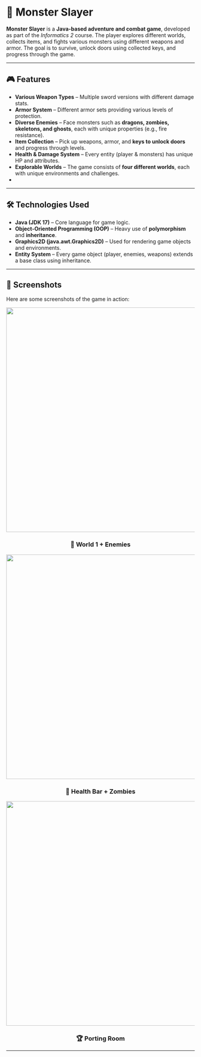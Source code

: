 # 🏹 Monster Slayer

**Monster Slayer** is a **Java-based adventure and combat game**, developed as part of the *Informatics 2* course. The player explores different worlds, collects items, and fights various monsters using different weapons and armor. The goal is to survive, unlock doors using collected keys, and progress through the game.

---

## 🎮 Features
- **Various Weapon Types** – Multiple sword versions with different damage stats.
- **Armor System** – Different armor sets providing various levels of protection.
- **Diverse Enemies** – Face monsters such as **dragons, zombies, skeletons, and ghosts**, each with unique properties (e.g., fire resistance).
- **Item Collection** – Pick up weapons, armor, and **keys to unlock doors** and progress through levels.
- **Health & Damage System** – Every entity (player & monsters) has unique HP and attributes.
- **Explorable Worlds** – The game consists of **four different worlds**, each with unique environments and challenges.
- 
---

## 🛠 Technologies Used
- **Java (JDK 17)** – Core language for game logic.
- **Object-Oriented Programming (OOP)** – Heavy use of **polymorphism** and **inheritance**.
- **Graphics2D (java.awt.Graphics2D)** – Used for rendering game objects and environments.
- **Entity System** – Every game object (player, enemies, weapons) extends a base class using inheritance.

---

## 📸 Screenshots
Here are some screenshots of the game in action:

<p align="center">
  <img src="screens/MS1.jpg" width="600">
</p>
<h3 align="center">🏁 World 1 + Enemies</h3>

<p align="center">
  <img src="screens/MS2.jpg" width="600">
</p>
<h3 align="center">🚗 Health Bar + Zombies</h3>

<p align="center">
  <img src="screens/MS3.jpg" width="600">
</p>
<h3 align="center">🏆 Porting Room</h3>

---
